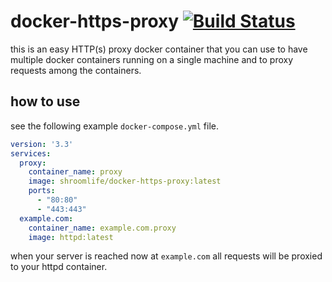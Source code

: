 # docker-https-proxy [![Build Status](https://travis-ci.org/shroomlife/docker-https-proxy.svg?branch=master)](https://travis-ci.org/shroomlife/docker-https-proxy)

this is an easy HTTP(s) proxy docker container that you can use to have multiple docker containers running on a single machine and to proxy requests among the containers.

## how to use

see the following example `docker-compose.yml` file.

```yml
version: '3.3'
services:
  proxy:
    container_name: proxy
    image: shroomlife/docker-https-proxy:latest
    ports:
      - "80:80"
      - "443:443"
  example.com:
    container_name: example.com.proxy
    image: httpd:latest
```

when your server is reached now at `example.com` all requests will be proxied to your httpd container.
